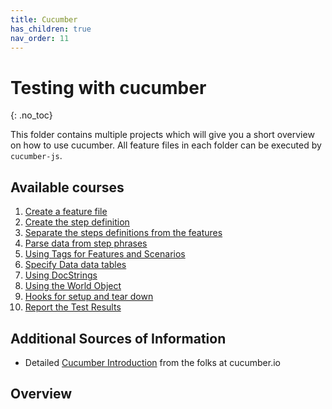 ```yaml
---
title: Cucumber
has_children: true
nav_order: 11
---
```


# Testing with cucumber
{: .no_toc}

This folder contains multiple projects which will give you a short overview on how
to use cucumber. All feature files in each folder can be executed by ``cucumber-js``. 

## Available courses

1. [Create a feature file](01_Create_A_Feature_File/README.md)
1. [Create the step definition](02_Create_The_Step_Definition/README.md)
1. [Separate the steps definitions from the features](03_Separate_the_Steps_from_the_Features/README.md)
1. [Parse data from step phrases](04_Parse_Data_from_the_Step_Phrases/README.md)
1. [Using Tags for Features and Scenarios](05_Use_Tags_on_Features_and_Scenarios/README.md)
1. [Specify Data data tables](06_Specify_Data_in_Tables/README.md)
1. [Using DocStrings](07_Using_DocStrings/README.md)
1. [Using the World Object](08_Using_the_World_Object/README.md)
1. [Hooks for setup and tear down](09_Using_Hooks_to_Setup_and_TearDown/README.md)
1. [Report the Test Results](10_Report_the_Test_Results/README.md)


## Additional Sources of Information

* Detailed [Cucumber Introduction](https://cucumber.io/docs/guides/overview/) from the folks at cucumber.io

## Overview
